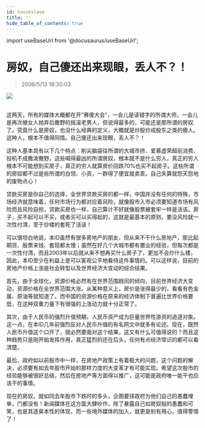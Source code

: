 ```yaml
---
id: houseslave
title: ''
hide_table_of_contents: true
---
```


import useBaseUrl from '@docusaurus/useBaseUrl';

# 房奴，自己傻还出来现眼，丢人不？！

> 2006/5/13 18:30:03

<div style={{textAlign: 'center'}}>
<img src={useBaseUrl('/img/economics/houseslave/1.jpeg')} /><br/><br/>
</div>

这两天，所有的媒体大概都在开“赛傻大会”，一会儿是读错字的所谓大师，一会儿是再次被女人抛弃后撒野的摇滚老男人，但说得最多的，可能还是那所谓的房奴了。究竟什么是房奴，也没什么经典的定义，大概就是炒股炒成股东之类的傻人。这种人，根本不值得同情。自己傻还出来现眼，丢人不？！
 
这种人基本具有以下几个特点：削尖脑袋往所谓的大城市挤、爱慕虚荣超前消费、投机不成撒泼撒野。这些喊得最凶的所谓房奴，根本就不是什么穷人，真正的穷人根本不可能想到买房子，真正的穷人就算房价回跌70%也买不起房子。这些所谓的房奴都不过是些所谓的白领、小资，一群得了便宜就卖乖，自己失算就怨天怨地的废物点心！
 
贷款买房是你自己的选择，全世界贷款买房的都一样，中国并没有任何的特殊，市场经济就意味着，任何市场行为都对应着风险，就像股市入市必须要知道市场有风险而且风险自担，贷款买房也一样，自己算计不好就像股票被套牢一样是活该。房子，买不起可以不买，或者买可以买得起的，这就是最基本的原则，要没风险就一次性付清，至于炒楼的套死了活该！
 
 可以很坦白地说，本ID虽然有很多房地产的朋友，但从来不干什么房地产，那比起期货、股票来钱、套现都太慢；虽然在好几个大城市都有置业的经验，但每次都是一次性付清，而且2003年以后就从来不想再买什么房子了，更加不会炒什么楼，因此，本ID至少在利益上是可以客观公平地看待这件事情的。可以这样说，目前的房地产价格上涨是社会转型以及世界经济大变动的综合结果。
 
 首先，由于全球化，资源价格必然有在世界范围趋同的倾向，目前世界经济大变动，资源价格在全世界范围大涨，从某种意义上，房价是涨得最少的，看看有色金属、原油等就知道了。而中国的资源价格在原来的经济体制下普遍比世界价格要低，在这种双重力量下有很强的上涨动力就十分正常了。
 
 其次，由于人民币的强烈升值预期，人民币资产成为巨量世界性游资的追逐对象。这一点，在本ID几年前强烈反对人民币升值的有名网文中就多有论述。现在，既然人民币升值这个口开了，就必然要面对这个结果，这又有什么可值得说的？而且这种趋势只是刚开始发挥作用，真正猛烈的还在后头，任何有点经济常识的都可以看清楚。
 
 最后，政府如以前股市中一样，在房地产政策上有着极大的问题，这个问题的解决，必须要有如去年股市开始的那样力度的大变革才有可能实现。希望这次股市的经验能够被很好总结，然后在房地产等方面得以推广，这可能是政府唯一能干也应该干的事情。
 
 现在的房奴，就如同去年股市下跌时的多头，企图要挟政府为他们自己的愚蠢埋单，门都没有！新闻媒体在这方面大肆吵作，除了暴露自己如房奴般的愚蠢和可笑，也是其逐臭本性的体现，而一些境外媒体的加入，就更是别有用心，值得警惕了！